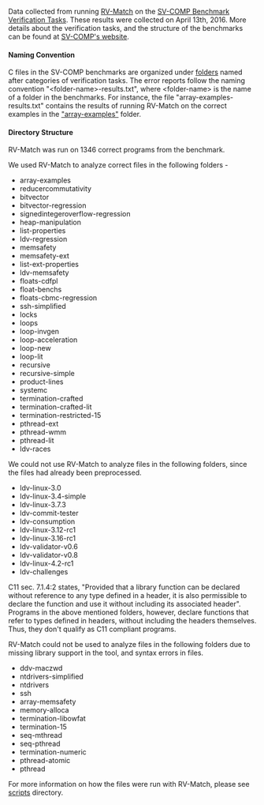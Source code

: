 Data collected from running [RV-Match](https://runtimeverification.com/match) on the [SV-COMP Benchmark Verification Tasks](https://github.com/sosy-lab/sv-benchmarks). These results were collected on April 13th, 2016. More details about the verification tasks, and the structure of the benchmarks can be found at [SV-COMP's website](http://sv-comp.sosy-lab.org/2016/index.php).

#### Naming Convention

C files in the SV-COMP benchmarks are organized under [folders](https://github.com/sosy-lab/sv-benchmarks/tree/master/c) named after categories of verification tasks. The error reports follow the naming convention "\<folder-name\>-results.txt", where \<folder-name\> is the name of a folder in the benchmarks. For instance, the file "array-examples-results.txt" contains the results of running RV-Match on the correct examples in the ["array-examples"](https://github.com/sosy-lab/sv-benchmarks/tree/master/c/array-examples) folder.


#### Directory Structure

RV-Match was run on 1346 correct programs from the benchmark. 

We used RV-Match to analyze correct files in the following folders -

* array-examples
* reducercommutativity
* bitvector
* bitvector-regression
* signedintegeroverflow-regression
* heap-manipulation
* list-properties
* ldv-regression
* memsafety
* memsafety-ext
* list-ext-properties
* ldv-memsafety
* floats-cdfpl
* float-benchs
* floats-cbmc-regression
* ssh-simplified
* locks
* loops
* loop-invgen
* loop-acceleration
* loop-new
* loop-lit
* recursive
* recursive-simple
* product-lines
* systemc
* termination-crafted
* termination-crafted-lit
* termination-restricted-15
* pthread-ext
* pthread-wmm
* pthread-lit
* ldv-races


We could not use RV-Match to analyze files in the following folders, since the files had already been preprocessed.

* ldv-linux-3.0
* ldv-linux-3.4-simple
* ldv-linux-3.7.3
* ldv-commit-tester
* ldv-consumption
* ldv-linux-3.12-rc1
* ldv-linux-3.16-rc1
* ldv-validator-v0.6
* ldv-validator-v0.8
* ldv-linux-4.2-rc1
* ldv-challenges

C11 sec. 7.1.4:2 states, "Provided that a library function can be declared without reference to any type defined in a header, it is also permissible to declare the function and use it without including its associated header". Programs in the above mentioned folders, however, declare functions that refer to types defined in headers, without including the headers themselves. Thus, they don't qualify as C11 compliant programs. 

RV-Match could not be used to analyze files in the following folders due to missing library support in the tool, and syntax errors in files.

* ddv-maczwd
* ntdrivers-simplified
* ntdrivers
* ssh
* array-memsafety
* memory-alloca
* termination-libowfat
* termination-15
* seq-mthread
* seq-pthread
* termination-numeric
* pthread-atomic
* pthread

For more information on how the files were run with RV-Match, please see [scripts](../scripts) directory.
